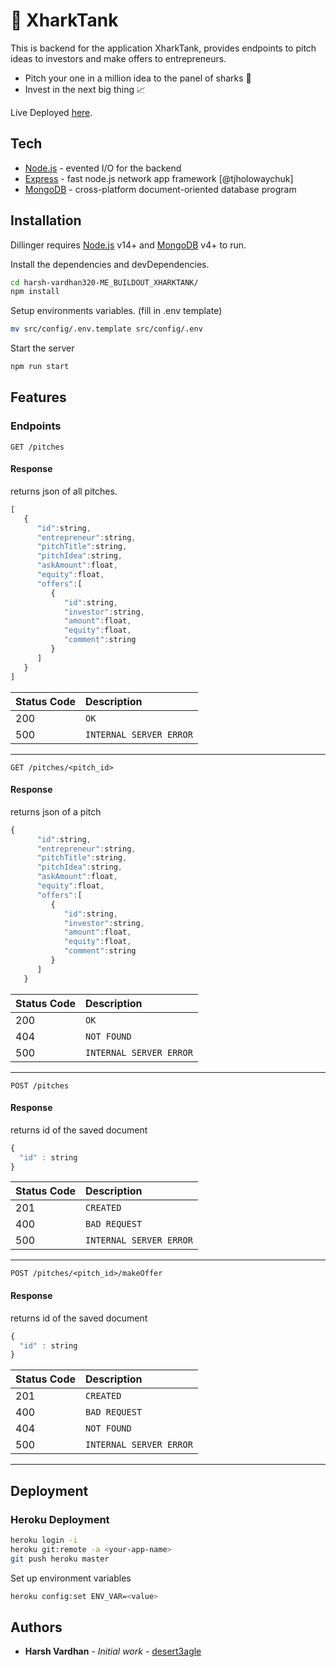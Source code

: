 # :shark: XharkTank 

This is backend for the application XharkTank, provides endpoints to pitch ideas to investors and make offers to entrepreneurs.

- Pitch your one in a million idea to the panel of sharks  :money_with_wings:
- Invest in the next big thing :chart_with_upwards_trend:

Live Deployed [here](https://xharktank-harsh-vardhan.herokuapp.com/).

## Tech



- [Node.js](https://nodejs.org/) - evented I/O for the backend
- [Express](https://www.npmjs.com/package/express) - fast node.js network app framework [@tjholowaychuk]
- [MongoDB](https://www.mongodb.com) - cross-platform document-oriented database program


## Installation

Dillinger requires [Node.js](https://nodejs.org/) v14+ and [MongoDB](https://www.mongodb.com) v4+ to run.

Install the dependencies and devDependencies.
```sh
cd harsh-vardhan320-ME_BUILDOUT_XHARKTANK/
npm install
```
Setup environments variables. (fill in .env template)
```sh
mv src/config/.env.template src/config/.env
```
Start the server
```sh
npm run start
```

## Features
### Endpoints 

```http
GET /pitches
```
#### Response
returns json of all pitches.

```javascript
[
   {
      "id":string,
      "entrepreneur":string,
      "pitchTitle":string,
      "pitchIdea":string,
      "askAmount":float,
      "equity":float,
      "offers":[
         {
            "id":string,
            "investor":string,
            "amount":float,
            "equity":float,
            "comment":string
         }
      ]
   }
]
```
| Status Code | Description |
| :--- | :--- |
| 200 | `OK` |
| 500 | `INTERNAL SERVER ERROR` |
---
```http
GET /pitches/<pitch_id>
```
#### Response
returns json of a pitch

```javascript
{
      "id":string,
      "entrepreneur":string,
      "pitchTitle":string,
      "pitchIdea":string,
      "askAmount":float,
      "equity":float,
      "offers":[
         {
            "id":string,
            "investor":string,
            "amount":float,
            "equity":float,
            "comment":string
         }
      ]
   }
```
| Status Code | Description |
| :--- | :--- |
| 200 | `OK` |
| 404 | `NOT FOUND` |
| 500 | `INTERNAL SERVER ERROR` |
---
```http
POST /pitches
```
#### Response
returns id of the saved document
```javascript
{
  "id" : string
}
```
| Status Code | Description |
| :--- | :--- |
| 201 | `CREATED` |
| 400 | `BAD REQUEST` |
| 500 | `INTERNAL SERVER ERROR` |
---
```http
POST /pitches/<pitch_id>/makeOffer
```
#### Response
returns id of the saved document
```javascript
{
  "id" : string
}
```
| Status Code | Description |
| :--- | :--- |
| 201 | `CREATED` |
| 400 | `BAD REQUEST` |
| 404 | `NOT FOUND` |
| 500 | `INTERNAL SERVER ERROR` |
---

## Deployment


### Heroku Deployment
```sh
heroku login -i
heroku git:remote -a <your-app-name>
git push heroku master
```
Set up environment variables 
```sh
heroku config:set ENV_VAR=<value>
```
## Authors
* **Harsh Vardhan** - *Initial work* - [desert3agle](https://github.com/desert3agle)